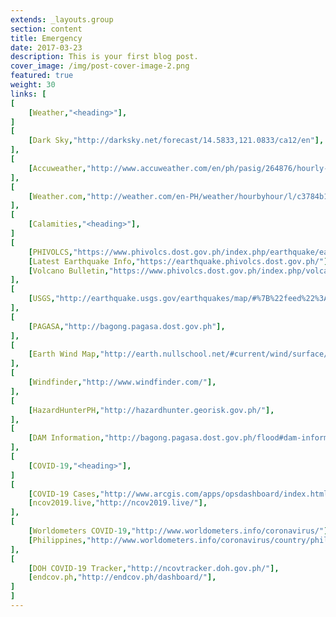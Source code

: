 ```yaml
---
extends: _layouts.group
section: content
title: Emergency
date: 2017-03-23
description: This is your first blog post.
cover_image: /img/post-cover-image-2.png
featured: true
weight: 30
links: [
[
    [Weather,"<heading>"],
]
[
    [Dark Sky,"http://darksky.net/forecast/14.5833,121.0833/ca12/en"],
],
[
    [Accuweather,"http://www.accuweather.com/en/ph/pasig/264876/hourly-weather-forecast/264876"],
],
[
    [Weather.com,"http://weather.com/en-PH/weather/hourbyhour/l/c3784b13635e8dc4653bad5703d3c7590317cc43475d6bbbd94809d9e30ec8fe"],
],
[
    [Calamities,"<heading>"],
]
[
    [PHIVOLCS,"https://www.phivolcs.dost.gov.ph/index.php/earthquake/earthquake-information3"],
    [Latest Earthquake Info,"https://earthquake.phivolcs.dost.gov.ph/"],
    [Volcano Bulletin,"https://www.phivolcs.dost.gov.ph/index.php/volcano-hazard/volcano-bulletins3"],
],
[
    [USGS,"http://earthquake.usgs.gov/earthquakes/map/#%7B%22feed%22%3A%2230day_sig%22%2C%22search%22%3Anull%2C%22listFormat%22%3A%22default%22%2C%22sort%22%3A%22newest%22%2C%22basemap%22%3A%22terrain%22%2C%22autoUpdate%22%3Atrue%2C%22restrictListToMap%22%3Afalse%2C%22timeZone%22%3A%22utc%22%2C%22mapposition%22%3A%5B%5B-78.49055166160312%2C74.8828125%5D%2C%5B78.42019327591201%2C325.1953125%5D%5D%2C%22overlays%22%3A%7B%22plates%22%3Atrue%7D%2C%22viewModes%22%3A%7B%22map%22%3Atrue%2C%22list%22%3Atrue%2C%22settings%22%3Afalse%2C%22help%22%3Afalse%7D%7D"],
],
[
    [PAGASA,"http://bagong.pagasa.dost.gov.ph"],
],
[
    [Earth Wind Map,"http://earth.nullschool.net/#current/wind/surface/level/orthographic=119.43,12.98,1301/loc=121.040,14.550"],
],
[
    [Windfinder,"http://www.windfinder.com/"],
],
[
    [HazardHunterPH,"http://hazardhunter.georisk.gov.ph/"],
],
[
    [DAM Information,"http://bagong.pagasa.dost.gov.ph/flood#dam-information"],
],
[
    [COVID-19,"<heading>"],
]
[
    [COVID-19 Cases,"http://www.arcgis.com/apps/opsdashboard/index.html#/bda7594740fd40299423467b48e9ecf6"],
    [ncov2019.live,"http://ncov2019.live/"],
],
[
    [Worldometers COVID-19,"http://www.worldometers.info/coronavirus/"],
    [Philippines,"http://www.worldometers.info/coronavirus/country/philippines/"],
],
[
    [DOH COVID-19 Tracker,"http://ncovtracker.doh.gov.ph/"],
    [endcov.ph,"http://endcov.ph/dashboard/"],
]
]
---
```

